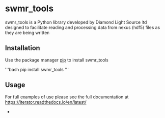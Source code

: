 # swmr_tools

swmr_tools is a Python library developed by Diamond Light Source ltd designed to facilitate reading and processing data from nexus (hdf5) files as they are being written

## Installation

Use the package manager [pip](https://pip.pypa.io/en/stable/) to install swmr_tools

'''bash
pip install swmr_tools
'''

## Usage

For full examples of use please see the full documentation at https://iterator.readthedocs.io/en/latest/

-
